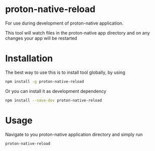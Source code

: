 # proton-native-reload

For use during development of proton-native application.

This tool will watch files in the proton-native app directory and on any changes your app will be restarted

# Installation

The best way to use this is to install tool globally, by using

```bash
npm install -g proton-native-reload
```

Or you can install it as development dependency

```bash
npm install --save-dev proton-native-reload
```

# Usage

Navigate to you proton-native application directory and simply run

```bash
proton-native-reload
```
